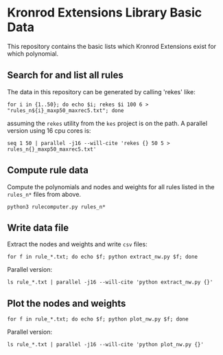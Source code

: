 Kronrod Extensions Library Basic Data
=====================================

This repository contains the basic lists which Kronrod Extensions exist for which polynomial.


Search for and list all rules
-----------------------------

The data in this repository can be generated by calling 'rekes' like:

```
for i in {1..50}; do echo $i; rekes $i 100 6 > "rules_n${i}_maxp50_maxrec5.txt"; done
```

assuming the `rekes` utility from the `kes` project is on the path.
A parallel version  using 16 cpu cores is:

```
seq 1 50 | parallel -j16 --will-cite 'rekes {} 50 5 > rules_n{}_maxp50_maxrec5.txt'
```

Compute rule data
-----------------

Compute the polynomials and nodes and weights for all rules
listed in the `rules_n*` files from above.

```
python3 rulecomputer.py rules_n*
```

Write data file
---------------

Extract the nodes and weights and write `csv` files:

````
for f in rule_*.txt; do echo $f; python extract_nw.py $f; done
````

Parallel version:

```
ls rule_*.txt | parallel -j16 --will-cite 'python extract_nw.py {}'
```

Plot the nodes and weights
--------------------------

```
for f in rule_*.txt; do echo $f; python plot_nw.py $f; done
```

Parallel version:

```
ls rule_*.txt | parallel -j16 --will-cite 'python plot_nw.py {}'
```
